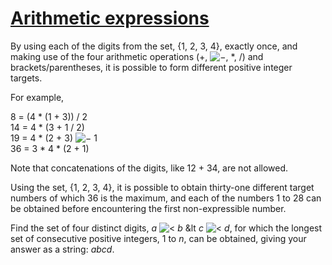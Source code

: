 # [Arithmetic expressions](http://projecteuler.net/problem=93)

By using each of the digits from the set, {1, 2, 3, 4}, exactly once, and making use of the four arithmetic operations (+, ![−](/Volumes/HDD_KS/source/project_euler/vender/bundle/ruby/2.2.0/gems/euler-manager-0.1.1/config/../data/images/symbol_minus.gif), \*, /) and brackets/parentheses, it is possible to form different positive integer targets.

For example,

8 = (4 \* (1 + 3)) / 2  
14 = 4 \* (3 + 1 / 2)  
19 = 4 \* (2 + 3) ![−](/Volumes/HDD_KS/source/project_euler/vender/bundle/ruby/2.2.0/gems/euler-manager-0.1.1/config/../data/images/symbol_minus.gif) 1  
36 = 3 \* 4 \* (2 + 1)

Note that concatenations of the digits, like 12 + 34, are not allowed.

Using the set, {1, 2, 3, 4}, it is possible to obtain thirty-one different target numbers of which 36 is the maximum, and each of the numbers 1 to 28 can be obtained before encountering the first non-expressible number.

Find the set of four distinct digits, _a_ ![<](/Volumes/HDD_KS/source/project_euler/vender/bundle/ruby/2.2.0/gems/euler-manager-0.1.1/config/../data/images/symbol_lt.gif) _b_ &lt _c_ ![<](/Volumes/HDD_KS/source/project_euler/vender/bundle/ruby/2.2.0/gems/euler-manager-0.1.1/config/../data/images/symbol_lt.gif) _d_, for which the longest set of consecutive positive integers, 1 to _n_, can be obtained, giving your answer as a string: _abcd_.

